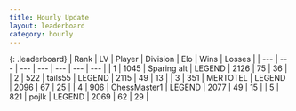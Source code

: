 ```yaml
---
title: Hourly Update
layout: leaderboard
category: hourly
---
```


{: .leaderboard}
| Rank | LV | Player | Division | Elo | Wins | Losses |
| --- | --- | --- | --- | --- | --- | --- |
| <span data-change="0">1</span> | 1045 | <span title="ID: 203132">Sparing alt</span> | LEGEND | <span data-change="0">2126</span> | <span data-change="0">75</span> | <span data-change="0">36</span> |
| <span data-change="0">2</span> | 522 | <span title="ID: 170123">tails55</span> | LEGEND | <span data-change="0">2115</span> | <span data-change="0">49</span> | <span data-change="0">13</span> |
| <span data-change="0">3</span> | 351 | <span title="ID: 398821">MERTOTEL</span> | LEGEND | <span data-change="0">2096</span> | <span data-change="0">67</span> | <span data-change="0">25</span> |
| <span data-change="0">4</span> | 906 | <span title="ID: 228528">ChessMaster1</span> | LEGEND | <span data-change="0">2077</span> | <span data-change="0">49</span> | <span data-change="0">15</span> |
| <span data-change="0">5</span> | 821 | <span title="ID: 4783">pojlk</span> | LEGEND | <span data-change="0">2069</span> | <span data-change="0">62</span> | <span data-change="0">29</span> |